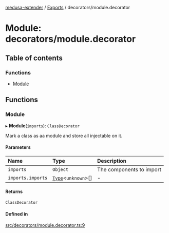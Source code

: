 [medusa-extender](../README.md) / [Exports](../modules.md) / decorators/module.decorator

# Module: decorators/module.decorator

## Table of contents

### Functions

- [Module](decorators_module_decorator.md#module)

## Functions

### Module

▸ **Module**(`imports`): `ClassDecorator`

Mark a class as aa module and store all injectable on it.

#### Parameters

| Name | Type | Description |
| :------ | :------ | :------ |
| `imports` | `Object` | The components to import |
| `imports.imports` | [`Type`](../interfaces/types.Type.md)<`unknown`\>[] | - |

#### Returns

`ClassDecorator`

#### Defined in

[src/decorators/module.decorator.ts:9](https://github.com/adrien2p/medusa-extender/blob/6bd2587/src/decorators/module.decorator.ts#L9)
